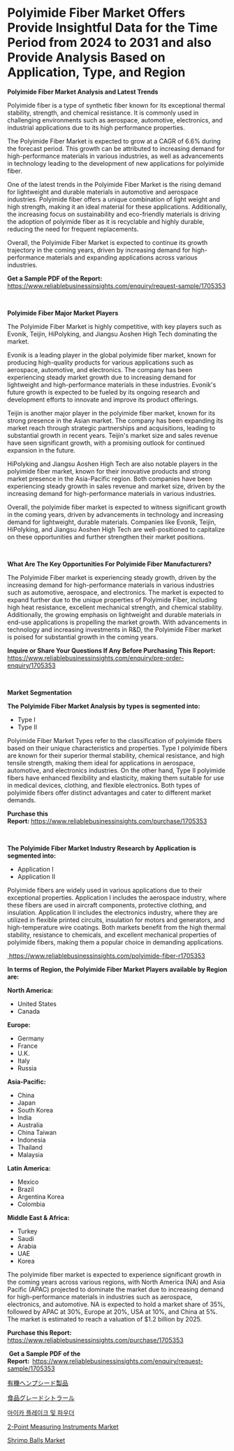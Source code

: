 <p><h1>Polyimide Fiber Market Offers Provide Insightful Data for the Time Period from 2024 to 2031 and also Provide Analysis Based on Application, Type, and Region</h1></p><p><strong>Polyimide Fiber Market Analysis and Latest Trends</strong></p>
<p><p>Polyimide fiber is a type of synthetic fiber known for its exceptional thermal stability, strength, and chemical resistance. It is commonly used in challenging environments such as aerospace, automotive, electronics, and industrial applications due to its high performance properties.</p><p>The Polyimide Fiber Market is expected to grow at a CAGR of 6.6% during the forecast period. This growth can be attributed to increasing demand for high-performance materials in various industries, as well as advancements in technology leading to the development of new applications for polyimide fiber.</p><p>One of the latest trends in the Polyimide Fiber Market is the rising demand for lightweight and durable materials in automotive and aerospace industries. Polyimide fiber offers a unique combination of light weight and high strength, making it an ideal material for these applications. Additionally, the increasing focus on sustainability and eco-friendly materials is driving the adoption of polyimide fiber as it is recyclable and highly durable, reducing the need for frequent replacements.</p><p>Overall, the Polyimide Fiber Market is expected to continue its growth trajectory in the coming years, driven by increasing demand for high-performance materials and expanding applications across various industries.</p></p>
<p><strong>Get a Sample PDF of the Report:&nbsp;</strong> <a href="https://www.reliablebusinessinsights.com/enquiry/request-sample/1705353">https://www.reliablebusinessinsights.com/enquiry/request-sample/1705353</a></p>
<p>&nbsp;</p>
<p><strong>Polyimide Fiber Major Market Players</strong></p>
<p><p>The Polyimide Fiber Market is highly competitive, with key players such as Evonik, Teijin, HiPolyking, and Jiangsu Aoshen High Tech dominating the market. </p><p>Evonik is a leading player in the global polyimide fiber market, known for producing high-quality products for various applications such as aerospace, automotive, and electronics. The company has been experiencing steady market growth due to increasing demand for lightweight and high-performance materials in these industries. Evonik's future growth is expected to be fueled by its ongoing research and development efforts to innovate and improve its product offerings.</p><p>Teijin is another major player in the polyimide fiber market, known for its strong presence in the Asian market. The company has been expanding its market reach through strategic partnerships and acquisitions, leading to substantial growth in recent years. Teijin's market size and sales revenue have seen significant growth, with a promising outlook for continued expansion in the future.</p><p>HiPolyking and Jiangsu Aoshen High Tech are also notable players in the polyimide fiber market, known for their innovative products and strong market presence in the Asia-Pacific region. Both companies have been experiencing steady growth in sales revenue and market size, driven by the increasing demand for high-performance materials in various industries.</p><p>Overall, the polyimide fiber market is expected to witness significant growth in the coming years, driven by advancements in technology and increasing demand for lightweight, durable materials. Companies like Evonik, Teijin, HiPolyking, and Jiangsu Aoshen High Tech are well-positioned to capitalize on these opportunities and further strengthen their market positions.</p></p>
<p>&nbsp;</p>
<p><strong>What Are The Key Opportunities For Polyimide Fiber Manufacturers?</strong></p>
<p><p>The Polyimide Fiber market is experiencing steady growth, driven by the increasing demand for high-performance materials in various industries such as automotive, aerospace, and electronics. The market is expected to expand further due to the unique properties of Polyimide Fiber, including high heat resistance, excellent mechanical strength, and chemical stability. Additionally, the growing emphasis on lightweight and durable materials in end-use applications is propelling the market growth. With advancements in technology and increasing investments in R&D, the Polyimide Fiber market is poised for substantial growth in the coming years.</p></p>
<p><strong>Inquire or Share Your Questions If Any Before Purchasing This Report:</strong> <a href="https://www.reliablebusinessinsights.com/enquiry/pre-order-enquiry/1705353">https://www.reliablebusinessinsights.com/enquiry/pre-order-enquiry/1705353</a></p>
<p>&nbsp;</p>
<p><strong>Market Segmentation</strong></p>
<p><strong>The Polyimide Fiber Market Analysis by types is segmented into:</strong></p>
<p><ul><li>Type I</li><li>Type II</li></ul></p>
<p><p>Polyimide Fiber Market Types refer to the classification of polyimide fibers based on their unique characteristics and properties. Type I polyimide fibers are known for their superior thermal stability, chemical resistance, and high tensile strength, making them ideal for applications in aerospace, automotive, and electronics industries. On the other hand, Type II polyimide fibers have enhanced flexibility and elasticity, making them suitable for use in medical devices, clothing, and flexible electronics. Both types of polyimide fibers offer distinct advantages and cater to different market demands.</p></p>
<p><strong>Purchase this Report:&nbsp;</strong><a href="https://www.reliablebusinessinsights.com/purchase/1705353">https://www.reliablebusinessinsights.com/purchase/1705353</a></p>
<p>&nbsp;</p>
<p><strong>The Polyimide Fiber Market Industry Research by Application is segmented into:</strong></p>
<p><ul><li>Application I</li><li>Application II</li></ul></p>
<p><p>Polyimide fibers are widely used in various applications due to their exceptional properties. Application I includes the aerospace industry, where these fibers are used in aircraft components, protective clothing, and insulation. Application II includes the electronics industry, where they are utilized in flexible printed circuits, insulation for motors and generators, and high-temperature wire coatings. Both markets benefit from the high thermal stability, resistance to chemicals, and excellent mechanical properties of polyimide fibers, making them a popular choice in demanding applications.</p></p>
<p><a href="https://www.reliablebusinessinsights.com/polyimide-fiber-r1705353">&nbsp;https://www.reliablebusinessinsights.com/polyimide-fiber-r1705353</a></p>
<p><strong>In terms of Region, the Polyimide Fiber Market Players available by Region are:</strong></p>
<p>
    <p> <strong> North America: </strong>
        <ul>
            <li>United States</li>
            <li>Canada</li>
        </ul>
        </p> 
    <p> <strong> Europe: </strong>
        <ul>
            <li>Germany</li>
            <li>France</li>
            <li>U.K.</li>
            <li>Italy</li>
            <li>Russia</li>
        </ul>
        </p> 
    <p> <strong> Asia-Pacific: </strong>
        <ul>
            <li>China</li>
            <li>Japan</li>
            <li>South Korea</li>
            <li>India</li>
            <li>Australia</li>
            <li>China Taiwan</li>
            <li>Indonesia</li>
            <li>Thailand</li>
            <li>Malaysia</li>
        </ul>
        </p> 
    <p> <strong> Latin America: </strong>
        <ul>
            <li>Mexico</li>
            <li>Brazil</li>
            <li>Argentina Korea</li>
            <li>Colombia</li>
        </ul>
        </p> 
    <p> <strong> Middle East & Africa: </strong>
        <ul>
            <li>Turkey</li>
            <li>Saudi</li>
            <li>Arabia</li>
            <li>UAE</li>
            <li>Korea</li>
        </ul>
    </p>
    </p>
<p><p>The polyimide fiber market is expected to experience significant growth in the coming years across various regions, with North America (NA) and Asia Pacific (APAC) projected to dominate the market due to increasing demand for high-performance materials in industries such as aerospace, electronics, and automotive. NA is expected to hold a market share of 35%, followed by APAC at 30%, Europe at 20%, USA at 10%, and China at 5%. The market is estimated to reach a valuation of $1.2 billion by 2025.</p></p>
<p><strong>Purchase this Report: </strong><a href="https://www.reliablebusinessinsights.com/purchase/1705353">https://www.reliablebusinessinsights.com/purchase/1705353</a></p>
<p>&nbsp;<strong>Get a Sample PDF of the Report:&nbsp;&nbsp;</strong><a href="https://www.reliablebusinessinsights.com/enquiry/request-sample/1705353">https://www.reliablebusinessinsights.com/enquiry/request-sample/1705353</a></p>
<p><strong></strong></p>
<p><p><a href="https://github.com/DanykaKilback/Market-Research-Report-List-1/blob/main/9366152124969.md">有機ヘンプシード製品</a></p><p><a href="https://github.com/RandallRunte2023/Market-Research-Report-List-1/blob/main/8531413124968.md">食品グレードシトラール</a></p><p><a href="https://github.com/LoganRew1964/Market-Research-Report-List-1/blob/main/1222941111875.md">마이카 플레이크 및 파우더</a></p><p><a href="https://github.com/marthawweekle/Market-Research-Report-List-1/blob/main/2-point-measuring-instruments-market.md">2-Point Measuring Instruments Market</a></p><p><a href="https://issuu.com/reportprime-2/docs/shrimp-balls-market-size-2030.pptx">Shrimp Balls Market</a></p></p>